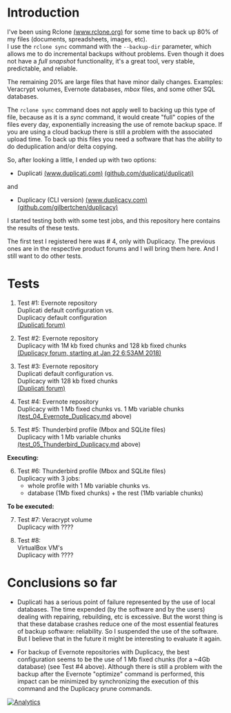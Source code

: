 # Introduction

I've been using Rclone [(www.rclone.org)](http://www.rclone.org) for some time to back up 80% of my files (documents, spreadsheets, images, etc).  
I use the ```rclone sync``` command with the ```--backup-dir``` parameter, which allows me to do incremental backups without problems. Even though it does not have a *full snapshot* functionality, it's a great tool, very stable, predictable, and reliable.

The remaining 20% are large files that have minor daily changes. Examples: Veracrypt volumes, Evernote databases, *mbox* files, and some other SQL databases.

The ```rclone sync``` command does not apply well to backing up this type of file, because as it is a *sync* command, it would create "full" copies of the files every day, exponentially increasing the use of remote backup space. If you are using a cloud backup there is still a problem with the associated upload time. To back up this files you need a software that has the ability to do deduplication and/or delta copying.

So, after looking a little, I ended up with two options: 
* Duplicati [(www.duplicati.com)](http://www.duplicati.com) [(github.com/duplicati/duplicati)](https://github.com/duplicati/duplicati)

and 

* Duplicacy (CLI version) [(www.duplicacy.com)](http://www.duplicacy.com) [(github.com/gilbertchen/duplicacy)](https://github.com/gilbertchen/duplicacy)

I started testing both with some test jobs, and this repository here contains the results of these tests.

The first test I registered here was # 4, only with Duplicacy. The previous ones are in the respective product forums and I will bring them here. And I still want to do other tests.

# Tests

1. Test #1:
Evernote repository  
Duplicati default configuration vs.  
Duplicacy default configuration  
[(Duplicati forum)](http://bit.ly/2sdVLrX)

2. Test #2:
Evernote repository  
Duplicacy with 1M kb fixed chunks and 128 kb fixed chunks   
[(Duplicacy forum, starting at Jan 22 6:53AM 2018)](http://bit.ly/2E8B9H9)  

3. Test #3:
Evernote repository  
Duplicati default configuration vs.  
Duplicacy with 128 kb fixed chunks  
[(Duplicati forum)](http://bit.ly/2nOCwQh)

4. Test #4:
Evernote repository  
Duplicacy with 1 Mb fixed chunks vs. 1 Mb variable chunks  
[(test_04_Evernote_Duplicacy.md](http://bit.ly/2E5Wf9a) above)

5. Test #5:
Thunderbird profile (Mbox and SQLite files)  
Duplicacy with 1 Mb variable chunks   
[(test_05_Thunderbird_Duplicacy.md](http://bit.ly/2EbdciE) above)  

**Executing:**

6. Test #6:
Thunderbird profile (Mbox and SQLite files)  
Duplicacy with 3 jobs:  
    - whole profile with 1 Mb variable chunks  vs.  
    - database (1Mb fixed chunks) + the rest (1Mb variable chunks)  

**To be executed:**

7. Test #7:
Veracrypt volume  
Duplicacy with ????

8. Test #8:  
VirtualBox VM's  
Duplicacy with ????



# Conclusions so far

* Duplicati has a serious point of failure represented by the use of local databases. The time expended (by the software and by the users) dealing with repairing, rebuilding, etc is excessive. But the worst thing is that these database crashes reduce one of the most essential features of backup software: reliability. So I suspended the use of the software. But I believe that in the future it might be interesting to evaluate it again.

* For backup of Evernote repositories with Duplicacy, the best configuration seems to be the use of 1 Mb fixed chunks (for a ~4Gb database) (see Test #4 above). Although there is still a problem with the backup after the Evernote "optimize" command is performed, this impact can be minimized by synchronizing the execution of this command and the Duplicacy prune commands.

[![Analytics](https://ga-beacon.appspot.com/UA-113708097-1/readme?pixel)](https://github.com/igrigorik/ga-beacon)
